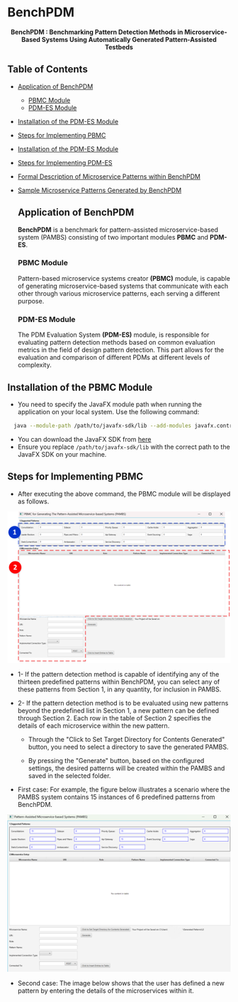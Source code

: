 # BenchPDM

<div align="center">


**BenchPDM : Benchmarking Pattern Detection Methods 
in Microservice-Based Systems Using Automatically Generated Pattern-Assisted Testbeds**
</div>

## Table of Contents
- [Application of BenchPDM](#Application_of_BenchPDM)
   - [PBMC Module](#PBMC_Module)
   - [PDM-ES Module](#PDM-ES_Module)
- [Installation of the PDM-ES Module](#Installation_of_the_PBMC_Module)
- [Steps for Implementing PBMC](#Steps_for_Implementing_PBMC)
- [Installation of the PDM-ES Module](#Installation_of_the_PDM-ES_Module)
- [Steps for Implementing PDM-ES](#Steps_for_Implementing_PDM-ES)
- [Formal Description of Microservice Patterns within BenchPDM](#Formal_Description_of_Microservice_Patterns_within_BenchPDM)
- [Sample Microservice Patterns Generated by BenchPDM](#Sample_Microservice_Patterns_Generated_by_BenchPDM)

  ## Application of BenchPDM
  **BenchPDM**  is a benchmark for pattern-assisted microservice-based system (PAMBS) consisting of two important modules **PBMC** and **PDM-ES**.

  
  ### PBMC Module
  
  Pattern-based microservice systems creator **(PBMC)** module, is capable of generating microservice-based systems that communicate with each other through various microservice patterns, each serving a different purpose.


  ### PDM-ES Module
  
  The PDM Evaluation System **(PDM-ES)** module, is responsible for evaluating pattern detection methods based on common evaluation metrics in the field of design pattern detection. This part allows for the evaluation and comparison of different PDMs at different levels of complexity.
  

## Installation of the PBMC Module
+  ِYou need to specify the JavaFX module path when running the application on your local system. Use the following command:

  ```bash
    java --module-path /path/to/javafx-sdk/lib --add-modules javafx.controls,javafx.fxml -jar PBMC.jar
  ```
+ You can download the JavaFX SDK from [here](https://gluonhq.com/products/javafx/)
+ Ensure you replace `/path/to/javafx-sdk/lib` with the correct path to the JavaFX SDK on your machine.

## Steps for Implementing PBMC

+ After executing the above command, the PBMC module will be displayed as follows.


<p align="center">
<img src="Bench_preview/pbmc.PNG" width=700>
</p>

+ 1- If the pattern detection method is capable of identifying any of the thirteen predefined patterns within BenchPDM, you can select any of these patterns from Section 1, in any quantity, for inclusion in PAMBS.
  
+ 2- If the pattern detection method is to be evaluated using new patterns beyond the predefined list in Section 1, a new pattern can be defined through Section 2. Each row in the table of Section 2 specifies the details of each microservice within the new pattern.
  
  - Through the "Click to Set Target Directory for Contents Generated" button, you need to select a directory to save the generated PAMBS.

  - By pressing the "Generate" button, based on the configured settings, the desired patterns will be created within the PAMBS and saved in the selected folder.
 
+ First case: For example, the figure below illustrates a scenario where the PAMBS system contains 15 instances of 6 predefined patterns from BenchPDM.

<p align="center">
<img src="Bench_preview/PAMS.png" width=700>
</p>

+ Second case: The image below shows that the user has defined a new pattern by entering the details of the microservices within it.
